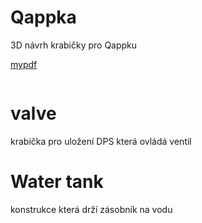 # Qappka
3D návrh krabičky pro Qappku

[mypdf](https://github.com/kocevjak/qappka/blob/583cc51c6fbb8c1775aa683d7d88ce8ca1629caa/hardware/3D_print/qappka_main/all_2D.pdf)

<a href="https://github.com/fabfabit/MyStuff_public/blob/master/files/ProjMarr_slides.pdf" class="image fit" ><img src="images/marr_pic.jpg" alt=""></a>

# valve
krabička pro uložení DPS která ovládá ventil

# Water tank
konstrukce která drží zásobník na vodu
